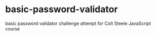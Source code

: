 # basic-password-validator
basic password validator challenge attempt for Colt Steele JavaScript course
